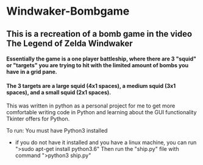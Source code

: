 # Windwaker-Bombgame

## This is a recreation of a bomb game in the video The Legend of Zelda Windwaker

#### Essentially the game is a one player battleship, where there are 3 "squid" or "targets" you are trying to hit with the limited amount of bombs you have in a grid pane. 

#### The 3 targets are a large squid (4x1 spaces), a medium squid (3x1 spaces), and a small squid (2x1 spaces). 

This was written in python as a personal project for me to get more comfortable writing code in Python and learning about the GUI functionality Tkinter offers for Python.

To run:
You must have Python3 installed
  - if you do not have it installed and you have a linux machine, you can run ">sudo apt-get install python3.6"
Then run the "ship.py" file with command ">python3 ship.py"
